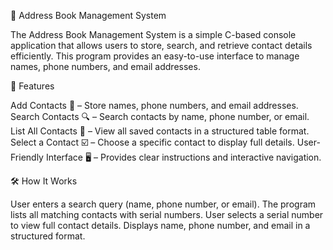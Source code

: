 📖 Address Book Management System


The Address Book Management System is a simple C-based console application that allows users to store, search, and retrieve contact details efficiently. This program provides an easy-to-use interface to manage names, phone numbers, and email addresses.

🚀 Features

Add Contacts 📌 – Store names, phone numbers, and email addresses.
Search Contacts 🔍 – Search contacts by name, phone number, or email.
List All Contacts 📜 – View all saved contacts in a structured table format.
Select a Contact ☑️ – Choose a specific contact to display full details.
User-Friendly Interface 🖥️ – Provides clear instructions and interactive navigation.

🛠️ How It Works

User enters a search query (name, phone number, or email).
The program lists all matching contacts with serial numbers.
User selects a serial number to view full contact details.
Displays name, phone number, and email in a structured format.
